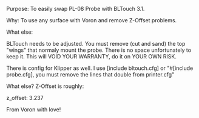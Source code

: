 Purpose:
To easily swap PL-08 Probe with BLTouch 3.1.

Why:
To use any surface with Voron and remove Z-Offset problems.

What else:

BLTouch needs to be adjusted. You must remove (cut and sand) the top "wings" that normaly mount the probe.
There is no space unfortunately to keep it. This will VOID YOUR WARRANTY, do it on YOUR OWN RISK.

There is config for Klipper as well.
I use
[include bltouch.cfg] or
"#[include probe.cfg], you must remove the lines that double from printer.cfg"

What else? Z-Offset is roughly:

z_offset: 3.237

From Voron with love!

